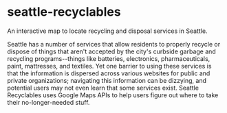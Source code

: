 # seattle-recyclables
An interactive map to locate recycling and disposal services in Seattle.

Seattle has a number of services that allow residents to properly recycle or dispose of things that aren't accepted by the city's curbside garbage and recycling programs--things like batteries, electronics, pharmaceuticals, paint, mattresses, and textiles. Yet one barrier to using these services is that the information is dispersed across various websites for public and private organizations; navigating this information can be dizzying, and potential users may not even learn that some services exist. Seattle Recyclables uses Google Maps APIs to help users figure out where to take their no-longer-needed stuff.

<!-- The website aims to contribute to broader goals of reducing landfill waste and contamination of recycling streams and salvaging re-purposable materials. It also aims to support the city's curbside programs by reducing the amount of inappropriate materials left for them to remove. -->

<!-- primary user: Max is a diligent Seattle resident who cares about recycling enough to set things aside until she figures out what to do with them. She's frustrated by how much time it takes to research various services, their locations, and hours--especially since she doesn't own a car and has to organize periodic trips to drop things off when all the accepting organizations will be open. She needs an easy way to learn what's out there, check on hours, and chart a route. -->
